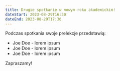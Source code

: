 ```yaml
---
title: Drugie spotkanie w nowym roku akademickim!
dateStart: 2023-08-29T16:30
dateEnd: 2023-08-29T17:30
---
```


Podczas spotkania swoje prelekcje przedstawią:

* Joe Doe - lorem ipsum
* Joe Doe - lorem ipsum
* Joe Doe - lorem ipsum

Zapraszamy!
